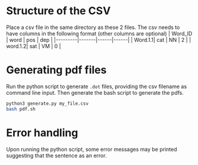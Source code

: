 # Structure of the CSV
Place a csv file in the same directory as these 2 files. The csv needs to have columns in the following format (other columns are optional)
| Word_ID | word  | pos  | dep  |
|---------|-------|------|------|
| Word.1.1| cat   | NN   | 2    | 
| word.1.2| sat   | VM   | 0    | 

# Generating pdf files
Run the python script to generate `.dot` files, providing the csv filename as command line input. Then generate the bash script to generate the pdfs.
```bash
python3 generate.py my_file.csv
bash pdf.sh
```
# Error handling
Upon running the python script, some error messages may be printed suggesting that the sentence as an error. 

